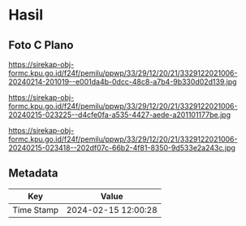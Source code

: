 # Hasil

## Foto C Plano

https://sirekap-obj-formc.kpu.go.id/f24f/pemilu/ppwp/33/29/12/20/21/3329122021006-20240214-201019--e001da4b-0dcc-48c8-a7b4-9b330d02d139.jpg

https://sirekap-obj-formc.kpu.go.id/f24f/pemilu/ppwp/33/29/12/20/21/3329122021006-20240215-023225--d4cfe0fa-a535-4427-aede-a201101177be.jpg

https://sirekap-obj-formc.kpu.go.id/f24f/pemilu/ppwp/33/29/12/20/21/3329122021006-20240215-023418--202df07c-66b2-4f81-8350-9d533e2a243c.jpg


## Metadata

| Key        | Value               |
| ---------- | ------------------- |
| Time Stamp | 2024-02-15 12:00:28 |



